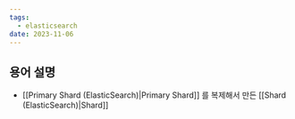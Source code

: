 ```yaml
---
tags:
  - elasticsearch
date: 2023-11-06
---
```

## 용어 설명

- [[Primary Shard (ElasticSearch)|Primary Shard]] 를 복제해서 만든 [[Shard (ElasticSearch)|Shard]]